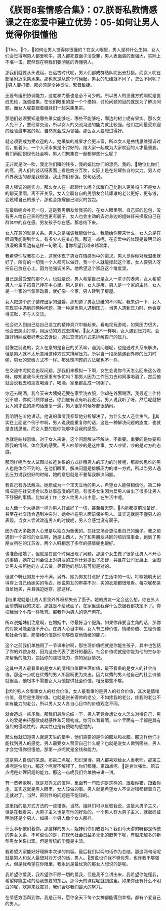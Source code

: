 # 《朕哥8套情感合集》：07.朕哥私教情感课之在恋爱中建立优势：05-如何让男人觉得你很懂他

🎼The。🎼个。🎼如何让男人觉得你很懂的？在女人眼里，男人是种什么生物，女人们会觉得啊男人都爱吹牛，男人都死要面子活受罪，男人表面装的很强大，实际上不堪一击。既然现在啊我们要彻底的弄懂男人。

那我们就要从头说起，在远古时代呢，男人们都成群结队呢出去打猎。而女人呢在部落附近采集水果。那也就是从这个时候起，男女的思维就不同了，怎么不同呢？🎼男人要打猎，那必须是全神贯注，繁音敏捷。

还要有组织协调能力，速度和力量也是必不可少的。所以男人的思维方式啊就是直线思维，强调结果，在他们眼里的是一个个猎物，讨论问题的目的就是为了解决问题，而女人呢要跟着姐妹们一起采集果实。

那他们必须要知道哪些果实能够吃，哪些不能够吃，哪边的树上呢有果实。那么女人免不了，要经常交流，所以女人的交流沟通的能力就比较强。他们之间最受欢迎的经验最丰富的呢，自然就会成为领袖。那么女人要想过得好。

就必须要成为受欢迎的人，她采集的成果才会更丰富，所以女人是曲线思维强调过程，低着头，一个人采水果是不讨好的，跟大家一起成为大家欢迎的人才最重要。我们再回到现代社会啊，男人们聚集在一起都聊些什么呢？

无非就是吹一吹，我比你们赚的钱多，我的妞比你们的漂亮，我的。🎼地位比你们的高，男人们的谈话呀表面上看是商业互吹，实际上是在炫耀各自的实力。男人对外界表达的都是我很强，我比你们都强。换句话说。

男人强调的是实力。那么女人在一起聊什么呢？炫耀自己比别人更美吗？不是女人的聊天里啊，离不开关系，女人会聊各自的男朋友会炫耀谁的老公更好，更有钱，会炫耀自己的孩子，那也会炫耀自己刚买的包包。

在最后呢会补充一句，这是我男朋友给我买的，在女人眼里啊，自己买的包包，没有男人给自己买的包包更有面子，女人也会主动的去对身边的姐妹好来换取自己在群体中的存在感。男友孩子存在感。那总结下来。

女人在意的就是关系。男人总是强调我能做什么，我能给你带来什么，女人总是在强调我能得到什么，有多少人在关心我。那这一点呢，在恋爱中的体现是最明显的浪漫的事里边有这样一句歌词。🎼你希望我越来越温柔。

我希望你放我在心上，这就体现了男女在情感当中的需求。男人觉得你对我温柔就好了。所有的一切我一个人都可以做好，我一个人就能撑起这个家，女人要男人呀把自己放在心上。因为他强调关系。他希望这个家庭这个维度里。

自己是最受宠的那个人，也就是说，男人希望自己是女人一辈子的港湾，女人希望男人一辈子把自己捧在手心里。男人是树，女人是疼，男人是一个家的主体，女人是一个家的气氛带动着，就好像一个家，男人建到了房屋。

女人把这个房子装修出家的温馨。那知道了男女思维的不同呢，我来讲一下，女人在现实中遇到的两种问题。第一种是当男人遇到压力。当男人遇到压力时，他会变得沉默，不与人交流。

他会进入到自己给自己设立的精神洞穴中躲起来。看电视玩游戏，如果压力很大，他会去爬山打球，用运动的方式去排解。🎼女人就不一样啊，女人遇到压力呢，会跟好姐妹或者好老公去诉说，通过交流的方式来排解自己的压力。

就像之前说的，女人在意的是自己的关系嘛，遇到问题呢，也是通过关系来解决，但是男人就不太乐意用这种方式来排解压力。所以当一段感情遇到外界的压力时呢，男女的思维方式不一样。那处理问题的方法呢也不一样。

在交流中呢就会出现问题。那我们来模拟一下啊，女生会说你今天怎么回来这么晚呀，你知道我今天在家里有多忙吗？那男人因为工作压力去和同事喝酒了。然后他就会说我去和朋友喝酒了，喝酒，家里都乱成一锅粥了。

你还去喝酒，我今天来大姨妈还要在家里洗衣服，你却在外面喝酒，我最近工作特别不顺，你就只顾你自己，你到底有没有听我说话。男人说我听了呀，然后呢就把女人刚才说的那句话重复一遍，男人很多时候呀都很纳闷。

我明明在听他讲话，他说的事情我都帮他分析解决了，为什么女人还会生气。🎼其实在上面这个例子中啊，男人说我能重复你的话，这是一种解决问题的态度，也就是直线思维。而女人要的是你能够体会我的感受。

也就是曲线思维。对于女人来讲，这个问题解决不解决，不重要。重要的是你要照顾我的情绪，体会我的感受。男人吵架吵的是这件事。女人吵架，吵的是对方的态度。

那同样呢当女人试图以拉近关系的方式排解男人的压力的时候呢，那直线思维的男人也是体会不到的。在他们眼里，解决问题是排解压力的唯一方式，所以当男人遇到压力说我很好的时候，她的意思就是不要帮我解决问题。

我自己有办法解决。她想成为一个顶天立地的男人，希望女人能够相信他。第二种情况是在社交场合以及处事态度的问题。有很多女生因为爱男人做出了很多让男人不舒服的事情。比如说工作上女人给男人出主意。在生活中呢。

女人像一个大姐姐一样为男人打点好了一切，甚至每天穿。🎼内裤都提前准备好，甚至在社交场合遇到冲突时，她会挡在男人面前保护男人。其实这就是不懂男人的表现。当女人尝试改造男人的时候呢，男人会感觉没有面子。

因为在大多数男人心里是以独立为骄傲的。在社交场合更注重自己的面子。我之前遇到一个咨询的女生啊，她是山西人，为了和男朋友共同的培训班事业，跑到了男朋友所在的江苏省，两个人呀相恋了多年的感情呢也很好。

也准备结婚了，但就是在这个时候出现了问题。那这个女生做了很多让男人不开心的事情，她在公司会议上对男友的工作计划提出了质疑，并且在公司发展上，企图让男友按照她的方式去做。尽管她的想法有可能是对的。

但这个呀让男友十分不满。另外，她为男友打点好了生活中的一切，叮嘱她明天记得穿上自己给她买的毛衣，她说男友的审美不对，买的衣服都很难看。每次呢都亲自给她买，并且强迫她穿。那这样。

🎼结果呢就是让男人里里外外呀都失去了面子。她的男友一定会这么想，你在外人面前质疑我的决定，那就是不给我面子。在家里连我穿什么衣服我都决定不了。你把我当个小孩一样教育。那我作为男人的尊严何在。

所以说姐妹们注意啊，在婚姻中，你最好当个配角。如果你非要当主角的话，那你的对象可能会很不开心。在男人心目中啊，女人有三种价值，情绪价值、生理价值和社会价值。那情绪价值是你能够改变他情绪的能力。

这个之前我们单独用了一节课来讲啊，那生理价值呢就是你能生孩子，其中也包括了你的外貌身材。因为这些代表了更好的基因，社会价值呢就是你能为他的生存带来帮助的能力，包括你的赚钱能力，你的家庭情况。

这其中男人最看重的是女人的情绪价值跟生理价值，最不看重的是女人的社会价值。那这一点呢在优秀的男人那里啊更为突出。因为优秀的男人他自己的社会价值就很高，他根本不需要女人为他提供社会价值。相反那些不够。

🎼优的男人会看重女人的社会价值，女人最看重的是男人的社会价值，其次是情绪价值，最后是生理价值。也就是说长得帅的老公，不如疼我的老公，疼我的老公不如有能力的老公，所以男人女人各自心目中的价值观念不同。

就会造成一些矛盾。那我们最后总结一下，男人究竟会想让女人怎么对待自己，男人的爱是由征服欲成就感性和习惯构成。你可以看看啊，四个里面有一半都是具有强烈的侵略性的。其实性也是有侵略的感觉的。

那么你就知道男人就是天生的猎手，他们需要的是你的服从和衣服。那这样他们才能找到男人的感觉，男人需要女人赞赏自己什么呢？也就是说女人做到哪些，男人才会觉得你很懂他。那第一点呢就是金钱和能力。

这是男人自信的来源。那第二点呢，知识渊博。男人都喜欢给女人当老师。那第三点呢是性能力。那这个呢就不解释了，你们都懂。第四点呢。🎼是身体强壮。第五点呢是处理问题的能力。那这一点呢我们会单独来讲一讲。

有一首老歌啊，就是郑秀文的值得，里面有一句歌词是这样的，跟着你错，跟着你走。其实这就是男人眼里，女人该做的事。男人就是希望女人不论对错都跟着自己走就对了。当然，原则性的问题是不能错的。

这里指的是方式方法的一些错误。当然，姐妹们可以反驳我说，这是大男子主义，但是在我看来，大男子主义也是有他的好处的。一个男人有大男子主义，就起码证明他还是个男人，如果一个男人像个女人那样。

什么事都依附着你。那这样的男人，姐妹们你们敢要吗？我们今天讲的呀都是传统的男女关系，不可否认的是，在现代社会日益多元化的趋势下呢，有越来越多的新型男女关系出现。但是传统的毕竟是主流。

我希望大家能好好理解本次课的内容。最后我们以两句话作为总结。那这两句话呢就是男人和女人最想对对方说的话，男人。🎼想说也许我不够优秀，也许我不够强大，但是我希望在你眼里，我永远是最优秀的那女人想说的是呢。

我希望你爱我，我希望你不顾一切的爱我，但是我不会讲出来，我希望你能懂我，希望你能主动的给我想要的东西。那今天的课程呢就到这里。如果你还有什么不明白的呢，欢迎来找震哥，我们会尽我们最大的努力。

在情感方面帮到你。我是正哥，愿你全天下每个女神都能得到幸福，都有个爱自己的男人。